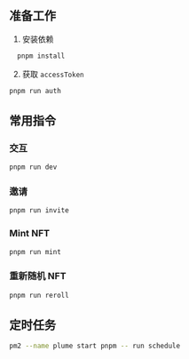 ## 准备工作

1. 安装依赖
  
```sh
  pnpm install
```

2. 获取 `accessToken`

```sh
pnpm run auth
```

## 常用指令

### 交互

```sh
pnpm run dev
```

### 邀请

```sh
pnpm run invite
```

### Mint NFT

```sh
pnpm run mint
```

### 重新随机 NFT

```sh
pnpm run reroll
```

## 定时任务

```sh 
pm2 --name plume start pnpm -- run schedule
```
